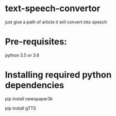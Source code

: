 # text-speech-convertor
just give a path of article it will convert into speech 
# Pre-requisites:
python 3.5 or 3.6


# Installing required python dependencies
pip install newspaper3k

pip install gTTS


